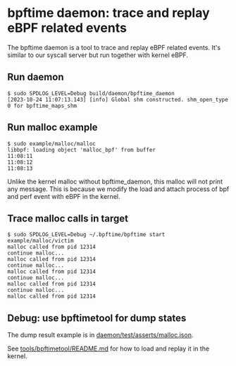 # bpftime daemon: trace and replay eBPF related events

The bpftime daemon is a tool to trace and replay eBPF related events.
It's similar to our syscall server but run together with kernel eBPF.

## Run daemon

```console
$ sudo SPDLOG_LEVEL=Debug build/daemon/bpftime_daemon
[2023-10-24 11:07:13.143] [info] Global shm constructed. shm_open_type 0 for bpftime_maps_shm
```

## Run malloc example

```console
$ sudo example/malloc/malloc
libbpf: loading object 'malloc_bpf' from buffer
11:08:11 
11:08:12 
11:08:13 
```

Unlike the kernel malloc without bpftime_daemon, this malloc will not print any message. This is because we modify the load and attach process of bpf and perf event with eBPF in the kernel.

## Trace malloc calls in target

```console
$ sudo SPDLOG_LEVEL=Debug ~/.bpftime/bpftime start example/malloc/victim
malloc called from pid 12314
continue malloc...
malloc called from pid 12314
continue malloc...
malloc called from pid 12314
continue malloc...
malloc called from pid 12314
continue malloc...
malloc called from pid 12314
```

## Debug: use bpftimetool for dump states

The dump result example is in [daemon/test/asserts/malloc.json](test/asserts/malloc.json).


See [tools/bpftimetool/README.md](../tools/bpftimetool/README.md) for how to load and replay it in the kernel.

